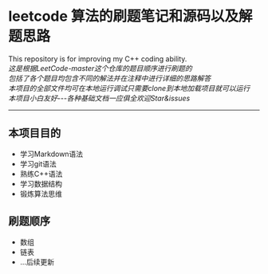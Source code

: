 # leetcode 算法的刷题笔记和源码以及解题思路
This repository is for improving my C++ coding ability.  
*这是根据LeetCode-master这个仓库的题目顺序进行刷题的*  
*包括了各个题目均包含不同的解法并在注释中进行详细的思路解答*  
*本项目的全部文件均可在本地运行调试只需要clone到本地加载项目就可以运行*  
*本项目小白友好---各种基础文档一应俱全欢迎Star&issues*  
  
***  
  
## 本项目目的  
  * 学习Markdown语法  
  * 学习git语法  
  * 熟练C++语法  
  * 学习数据结构  
  * 锻炼算法思维  
    
## 刷题顺序  
  * 数组  
  * 链表  
  * ...后续更新  

